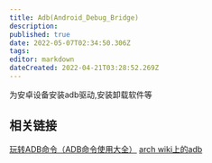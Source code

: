 ```yaml
---
title: Adb(Android_Debug_Bridge)
description: 
published: true
date: 2022-05-07T02:34:50.306Z
tags: 
editor: markdown
dateCreated: 2022-04-21T03:28:52.269Z
---
```


为安卓设备安装adb驱动,安装卸载软件等
## 相关链接
[玩转ADB命令（ADB命令使用大全）](https://blog.csdn.net/zhonglunshun/article/details/78362439)
[arch wiki上的adb](https://wiki.archlinux.org/index.php/Android_Debug_Bridge)